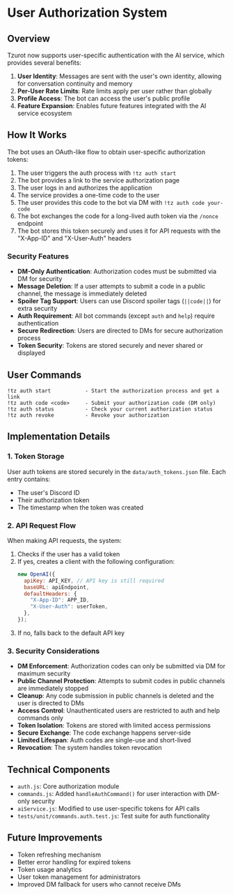 # User Authorization System

## Overview

Tzurot now supports user-specific authentication with the AI service, which provides several benefits:

1. **User Identity**: Messages are sent with the user's own identity, allowing for conversation continuity and memory
2. **Per-User Rate Limits**: Rate limits apply per user rather than globally
3. **Profile Access**: The bot can access the user's public profile
4. **Feature Expansion**: Enables future features integrated with the AI service ecosystem

## How It Works

The bot uses an OAuth-like flow to obtain user-specific authorization tokens:

1. The user triggers the auth process with `!tz auth start`
2. The bot provides a link to the service authorization page
3. The user logs in and authorizes the application
4. The service provides a one-time code to the user
5. The user provides this code to the bot via DM with `!tz auth code your-code`
6. The bot exchanges the code for a long-lived auth token via the `/nonce` endpoint
7. The bot stores this token securely and uses it for API requests with the "X-App-ID" and "X-User-Auth" headers

### Security Features

- **DM-Only Authentication**: Authorization codes must be submitted via DM for security
- **Message Deletion**: If a user attempts to submit a code in a public channel, the message is immediately deleted
- **Spoiler Tag Support**: Users can use Discord spoiler tags (`||code||`) for extra security
- **Auth Requirement**: All bot commands (except `auth` and `help`) require authentication
- **Secure Redirection**: Users are directed to DMs for secure authorization process
- **Token Security**: Tokens are stored securely and never shared or displayed

## User Commands

```
!tz auth start           - Start the authorization process and get a link
!tz auth code <code>     - Submit your authorization code (DM only)
!tz auth status          - Check your current authorization status
!tz auth revoke          - Revoke your authorization
```

## Implementation Details

### 1. Token Storage

User auth tokens are stored securely in the `data/auth_tokens.json` file. Each entry contains:

- The user's Discord ID
- Their authorization token
- The timestamp when the token was created

### 2. API Request Flow

When making API requests, the system:

1. Checks if the user has a valid token
2. If yes, creates a client with the following configuration:
   ```javascript
   new OpenAI({
     apiKey: API_KEY, // API key is still required
     baseURL: apiEndpoint,
     defaultHeaders: {
       "X-App-ID": APP_ID,
       "X-User-Auth": userToken,
     },
   });
   ```
3. If no, falls back to the default API key

### 3. Security Considerations

- **DM Enforcement**: Authorization codes can only be submitted via DM for maximum security
- **Public Channel Protection**: Attempts to submit codes in public channels are immediately stopped
- **Cleanup**: Any code submission in public channels is deleted and the user is directed to DMs
- **Access Control**: Unauthenticated users are restricted to auth and help commands only
- **Token Isolation**: Tokens are stored with limited access permissions
- **Secure Exchange**: The code exchange happens server-side
- **Limited Lifespan**: Auth codes are single-use and short-lived
- **Revocation**: The system handles token revocation

## Technical Components

- `auth.js`: Core authorization module
- `commands.js`: Added `handleAuthCommand()` for user interaction with DM-only security
- `aiService.js`: Modified to use user-specific tokens for API calls
- `tests/unit/commands.auth.test.js`: Test suite for auth functionality

## Future Improvements

- Token refreshing mechanism
- Better error handling for expired tokens
- Token usage analytics
- User token management for administrators
- Improved DM fallback for users who cannot receive DMs